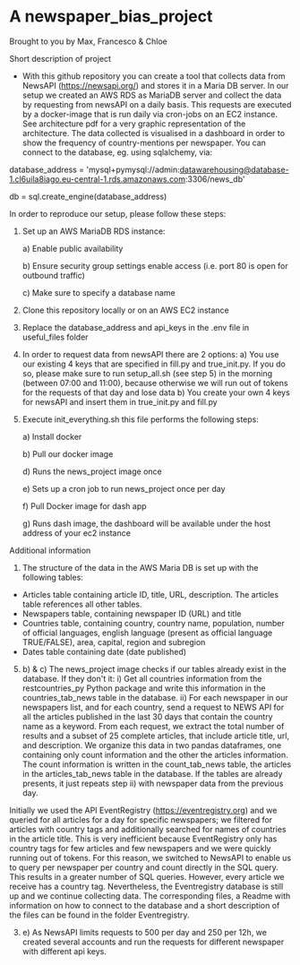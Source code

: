 # A newspaper_bias_project

Brought to you by Max, Francesco & Chloe


Short description of project

 - With this github repository you can create a tool that collects data from NewsAPI (https://newsapi.org/) and stores it in a Maria DB server. In our setup we created an AWS RDS as MariaDB server and collect the data by requesting from newsAPI on a daily basis. This requests are executed by a docker-image that is run daily via cron-jobs on an EC2 instance. See architecture pdf for a very graphic representation of the architecture.
 The data collected is visualised in a dashboard in order to show the frequency of country-mentions per newspaper. You can connect to the database, eg. using sqlalchemy, via: 
 
 database_address = 'mysql+pymysql://admin:datawarehousing@database-1.cl6uila8iago.eu-central-1.rds.amazonaws.com:3306/news_db'
 
 db = sql.create_engine(database_address)




In order to reproduce our setup, please follow these steps:

1) Set up an AWS MariaDB RDS instance:
     
     a) Enable public availability
     
     b) Ensure security group settings enable access (i.e. port 80 is open for outbound traffic)
     
     c) Make sure to specify a database name

2) Clone this repository locally or on an AWS EC2 instance

3) Replace the database_address and api_keys in the .env file in useful_files folder

4) In order to request data from newsAPI there are 2 options:
     a) You use our existing 4 keys that are specified in fill.py and true_init.py. If you do so, please make sure to run 
     setup_all.sh (see step 5) in the morning (between 07:00 and 11:00), because otherwise we will run out of tokens for the requests of that day and lose data
     b) You create your own 4 keys for newsAPI and insert them in true_init.py and fill.py 

5) Execute init_everything.sh
    this file performs the following steps:
   
   a) Install docker
   
   b) Pull our docker image 
   
   d) Runs the news_project image once
  
   e) Sets up a cron job to run news_project once per day
   
   f) Pull Docker image for dash app
   
   g) Runs dash image, the dashboard will be available under the host address of your ec2 instance


Additional information

1) The structure of the data in the AWS Maria DB is set up with the following tables:
  - Articles table containing article ID, title, URL, description. The articles table references all other tables. 
  - Newspapers table, containing newspaper ID (URL) and title 
  - Countries table, containing country, country name, population, number of official languages, english language (present as official language TRUE/FALSE), area, capital, region and subregion
  - Dates table containing date (date published)

5) b) & c) The news_project image checks if our tables already exist in the database. If they don't it: 
           i) Get all countries information from the restcountries_py Python package and write this information in the 
           countries_tab_news table in the database.
           ii) For each newspaper in our newspapers list, and for each country, send a request to NEWS API for all the articles 
           published in the last 30 days that contain the country name as a keyword. From each request, we extract the total 
           number of results and a subset of 25 complete articles, that include article title, url, and description. We organize 
           this data in two pandas dataframes, one containing only count information and the other the articles information.
           The count information is written in the count_tab_news table, the articles in the articles_tab_news table in the 
           database.
           If the tables are already presents, it just repeats step ii) with newspaper data from the previous day. 
             
Initially we used the API EventRegistry (https://eventregistry.org) and we queried for all articles for a day for specific newspapers; we filtered for articles with country tags and additionally searched for names of countries in the article title. This is very inefficient because EventRegistry only has country tags for few articles and few newspapers and we were quickly running out of tokens. For this reason, we switched to NewsAPI to enable us to query per newspaper per country and count directly in the SQL query. This results in a greater number of SQL queries. However, every article we receive has a country tag. Nevertheless, the Eventregistry database is still up and we continue collecting data. The corresponding files, a Readme with information on how to connect to the database and a short description of the files can be found in the folder Eventregistry.

3)  e)  As NewsAPI limits requests to 500 per day and 250 per 12h, we created several accounts and run the requests for different newspaper with different api keys.
